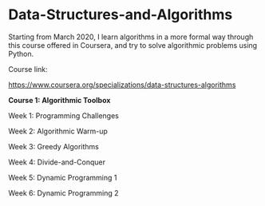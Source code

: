 # Data-Structures-and-Algorithms
Starting from March 2020, I learn algorithms in a more formal way through this course offered in Coursera, and try to solve algorithmic problems using Python.


Course link:

https://www.coursera.org/specializations/data-structures-algorithms

**Course 1: Algorithmic Toolbox**

Week 1: Programming Challenges

Week 2: Algorithmic Warm-up

Week 3: Greedy Algorithms

Week 4: Divide-and-Conquer

Week 5: Dynamic Programming 1

Week 6: Dynamic Programming 2
